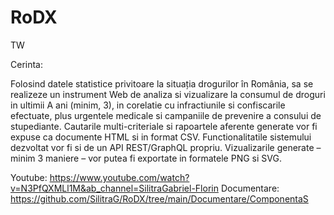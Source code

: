 # RoDX

TW

Cerinta: 

Folosind datele statistice privitoare la situația drogurilor în România, sa se realizeze un instrument Web de analiza si vizualizare la consumul de droguri in ultimii A ani (minim, 3), in corelatie cu infractiunile si confiscarile efectuate, plus urgentele medicale si campaniile de prevenire a consului de stupediante. Cautarile multi-criteriale si rapoartele aferente generate vor fi expuse ca documente HTML si in format CSV. Functionalitatile sistemului dezvoltat vor fi si de un API REST/GraphQL propriu. Vizualizarile generate – minim 3 maniere – vor putea fi exportate in formatele PNG si SVG.

Youtube: https://www.youtube.com/watch?v=N3PfQXMLl1M&ab_channel=SilitraGabriel-Florin
Documentare: https://github.com/SilitraG/RoDX/tree/main/Documentare/ComponentaS
